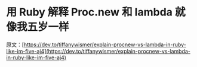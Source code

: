 # 用 Ruby 解释 Proc.new 和 lambda 就像我五岁一样

原文：[https://dev.to/tiffanywismer/explain-procnew-vs-lambda-in-ruby-like-im-five-aj4](https://dev.to/tiffanywismer/explain-procnew-vs-lambda-in-ruby-like-im-five-aj4)